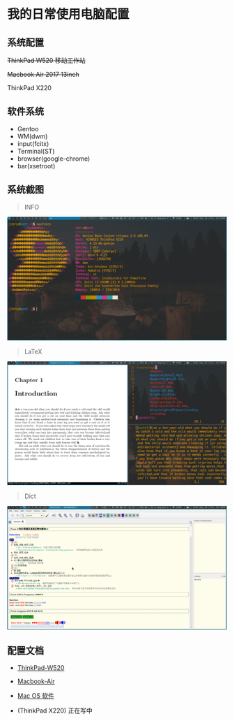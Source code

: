 # 我的日常使用电脑配置

## 系统配置

~~ThinkPad W520 移动工作站~~

~~Macbook Air 2017 13inch~~

ThinkPad X220

## 软件系统

- Gentoo
- WM(dwm)
- input(fcitx)
- Terminal(ST)
- browser(google-chrome)
- bar(xsetroot)

## 系统截图

> INFO

![](./img/info.png)


> LaTeX

![](./img/latex.png)

> Dict

![](./img/dict.png)

## 配置文档


- [ThinkPad-W520](./docs/install.md)

- [Macbook-Air](./docs/README.md)

- [Mac OS 软件](./docs/Mac.md)

- (ThinkPad X220) 正在写中
